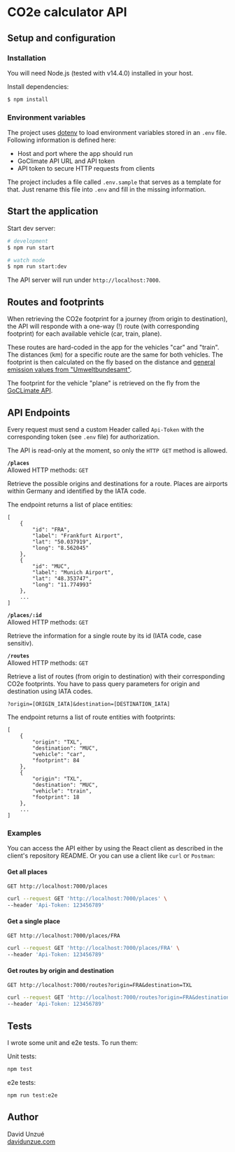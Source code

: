 # CO2e calculator API

## Setup and configuration

### Installation

You will need Node.js (tested with v14.4.0) installed in your host.

Install dependencies:

```bash
$ npm install
```

### Environment variables

The project uses [dotenv](https://www.npmjs.com/package/dotenv) to load environment variables stored in an `.env` file. Following information is defined here:

- Host and port where the app should run
- GoClimate API URL and API token
- API token to secure HTTP requests from clients

The project includes a file called `.env.sample` that serves as a template for that. Just rename this file into `.env` and fill in the missing information.

## Start the application

Start dev server:

```bash
# development
$ npm run start

# watch mode
$ npm run start:dev
```

The API server will run under `http://localhost:7000`.

## Routes and footprints

When retrieving the CO2e footprint for a journey (from origin to destination), the API will responde with a one-way (!) route (with corresponding footprint) for each available vehicle (car, train, plane).

These routes are hard-coded in the app for the vehicles "car" and "train". The distances (km) for a specific route are the same for both vehicles. The footprint is then calculated on the fly based on the distance and [general emission values from "Umweltbundesamt"](https://www.umweltbundesamt.de/bild/vergleich-der-durchschnittlichen-emissionen-0).

The footprint for the vehicle "plane" is retrieved on the fly from the [GoCLimate API](https://api.goclimate.com/docs).

## API Endpoints

Every request must send a custom Header called `Api-Token` with the corresponding token (see `.env` file) for authorization.

The API is read-only at the moment, so only the `HTTP GET` method is allowed.

**`/places`**  
Allowed HTTP methods: `GET`

Retrieve the possible origins and destinations for a route. Places are airports within Germany and identified by the IATA code.

The endpoint returns a list of place entities:

```
[
    {
        "id": "FRA",
        "label": "Frankfurt Airport",
        "lat": "50.037919",
        "long": "8.562045"
    },
    {
        "id": "MUC",
        "label": "Munich Airport",
        "lat": "48.353747",
        "long": "11.774993"
    },
    ...
]
```

**`/places/:id`**  
Allowed HTTP methods: `GET`

Retrieve the information for a single route by its id (IATA code, case sensitiv).

**`/routes`**  
Allowed HTTP methods: `GET`

Retrieve a list of routes (from origin to destination) with their corresponding CO2e footprints. You have to pass query parameters for origin and destination using IATA codes.

```
?origin=[ORIGIN_IATA]&destination=[DESTINATION_IATA]
```

The endpoint returns a list of route entities with footprints:

```
[
    {
        "origin": "TXL",
        "destination": "MUC",
        "vehicle": "car",
        "footprint": 84
    },
    {
        "origin": "TXL",
        "destination": "MUC",
        "vehicle": "train",
        "footprint": 18
    },
    ...
]
```

### Examples

You can access the API either by using the React client as described in the client's repository README. Or you can use a client like `curl` or `Postman`:

#### Get all places

`GET http://localhost:7000/places`

```bash
curl --request GET 'http://localhost:7000/places' \
--header 'Api-Token: 123456789'
```

#### Get a single place

`GET http://localhost:7000/places/FRA`

```bash
curl --request GET 'http://localhost:7000/places/FRA' \
--header 'Api-Token: 123456789'
```

#### Get routes by origin and destination

`GET http://localhost:7000/routes?origin=FRA&destination=TXL`

```bash
curl --request GET 'http://localhost:7000/routes?origin=FRA&destination=TXL' \
--header 'Api-Token: 123456789'
```

## Tests

I wrote some unit and e2e tests. To run them:

Unit tests:

```bash
npm test
```

e2e tests:

```bash
npm run test:e2e
```

## Author

David Unzué  
[davidunzue.com](https://davidunzue.com)
